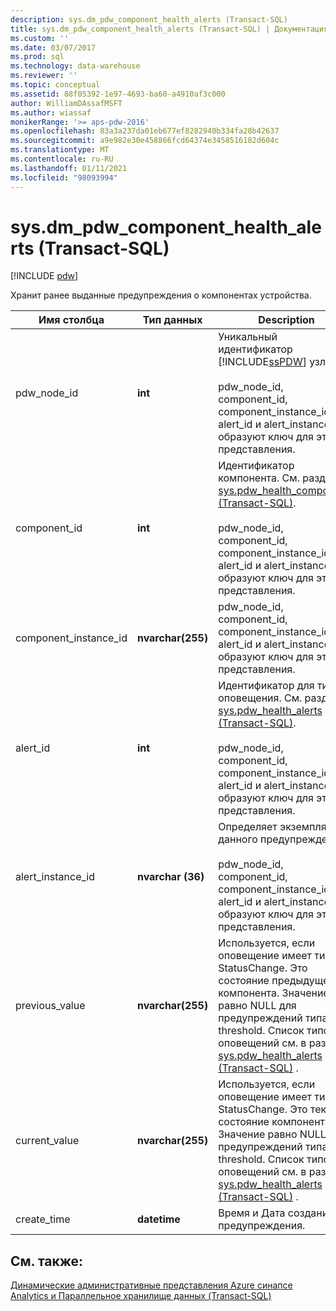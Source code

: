 ```yaml
---
description: sys.dm_pdw_component_health_alerts (Transact-SQL)
title: sys.dm_pdw_component_health_alerts (Transact-SQL) | Документация Майкрософт
ms.custom: ''
ms.date: 03/07/2017
ms.prod: sql
ms.technology: data-warehouse
ms.reviewer: ''
ms.topic: conceptual
ms.assetid: 88f05392-1e97-4693-ba60-a4910af3c000
author: WilliamDAssafMSFT
ms.author: wiassaf
monikerRange: '>= aps-pdw-2016'
ms.openlocfilehash: 83a3a237da01eb677ef8282940b334fa28b42637
ms.sourcegitcommit: a9e982e30e458866fcd64374e3458516182d604c
ms.translationtype: MT
ms.contentlocale: ru-RU
ms.lasthandoff: 01/11/2021
ms.locfileid: "98093994"
---
```

# <a name="sysdm_pdw_component_health_alerts-transact-sql"></a>sys.dm_pdw_component_health_alerts (Transact-SQL)
[!INCLUDE [pdw](../../includes/applies-to-version/pdw.md)]

  Хранит ранее выданные предупреждения о компонентах устройства.  
  
|Имя столбца|Тип данных|Description|Диапазон|  
|-----------------|---------------|-----------------|-----------|  
|pdw_node_id|**int**|Уникальный идентификатор [!INCLUDE[ssPDW](../../includes/sspdw-md.md)] узла.<br /><br /> pdw_node_id, component_id, component_instance_id, alert_id и alert_instance_id образуют ключ для этого представления.|NOT NULL|  
|component_id|**int**|Идентификатор компонента. См. раздел [sys.pdw_health_components &#40;Transact-SQL&#41;](../../relational-databases/system-catalog-views/sys-pdw-health-components-transact-sql.md).<br /><br /> pdw_node_id, component_id, component_instance_id, alert_id и alert_instance_id образуют ключ для этого представления.|NOT NULL|  
|component_instance_id|**nvarchar(255)**|pdw_node_id, component_id, component_instance_id, alert_id и alert_instance_id образуют ключ для этого представления.|NOT NULL|  
|alert_id|**int**|Идентификатор для типа оповещения. См. раздел [sys.pdw_health_alerts &#40;Transact-SQL&#41;](../../relational-databases/system-catalog-views/sys-pdw-health-alerts-transact-sql.md).<br /><br /> pdw_node_id, component_id, component_instance_id, alert_id и alert_instance_id образуют ключ для этого представления.|NOT NULL|  
|alert_instance_id|**nvarchar (36)**|Определяет экземпляр данного предупреждения.<br /><br /> pdw_node_id, component_id, component_instance_id, alert_id и alert_instance_id образуют ключ для этого представления.|NOT NULL|  
|previous_value|**nvarchar(255)**|Используется, если оповещение имеет тип StatusChange. Это состояние предыдущего компонента. Значение равно NULL для предупреждений типа threshold. Список типов оповещений см. в разделе [sys.pdw_health_alerts &#40;Transact-SQL&#41;](../../relational-databases/system-catalog-views/sys-pdw-health-alerts-transact-sql.md) .|NULL|  
|current_value|**nvarchar(255)**|Используется, если оповещение имеет тип StatusChange. Это текущее состояние компонента. Значение равно NULL для предупреждений типа threshold. Список типов оповещений см. в разделе [sys.pdw_health_alerts &#40;Transact-SQL&#41;](../../relational-databases/system-catalog-views/sys-pdw-health-alerts-transact-sql.md) .|NULL|  
|create_time|**datetime**|Время и Дата создания предупреждения.|NOT NULL|  
  
## <a name="see-also"></a>См. также:  
 [Динамические административные представления Azure синапсе Analytics и Параллельное хранилище данных &#40;Transact-SQL&#41;](../../relational-databases/system-dynamic-management-views/sql-and-parallel-data-warehouse-dynamic-management-views.md)  
  
  
